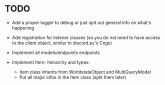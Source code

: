 # TODO

- Add a proper logger to debug or just spit out general info on what's happening

- Add registration for listener classes (so you do not need to have access to the client object, similar to discord.py's Cogs)

- Implement all models/endpoints
endpoints
- Implement Item- hierarchy and types:

  - Item class inherits from WorldstateObject and MultiQueryModel
  - Put all major infos in the Item class (split them later)

